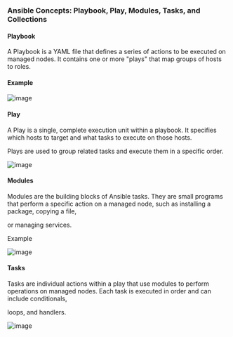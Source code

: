 ### Ansible Concepts: Playbook, Play, Modules, Tasks, and Collections

#### Playbook

A Playbook is a YAML file that defines a series of actions to be executed on managed nodes. It contains one or more "plays" that map groups of hosts to roles.

#### Example

![image](https://github.com/Nachiketa-A/DevopsCourse/assets/157089767/342f0360-5cc0-415f-a167-3e2d1b4f5dfa)


#### Play

A Play is a single, complete execution unit within a playbook. It specifies which hosts to target and what tasks to execute on those hosts.

Plays are used to group related tasks and execute them in a specific order.

![image](https://github.com/Nachiketa-A/DevopsCourse/assets/157089767/867883ae-2a4a-4e8a-822f-cb309a662169)


#### Modules

Modules are the building blocks of Ansible tasks. They are small programs that perform a specific action on a managed node, such as installing a package, copying a file,

or managing services. 

Example

![image](https://github.com/Nachiketa-A/DevopsCourse/assets/157089767/66ec7002-9b6a-4383-9ebe-ff75a3adc90a)


#### Tasks

Tasks are individual actions within a play that use modules to perform operations on managed nodes. Each task is executed in order and can include conditionals,

loops, and handlers.

![image](https://github.com/Nachiketa-A/DevopsCourse/assets/157089767/1f33ca71-39ad-4a64-bcd4-1215df90cde3)


